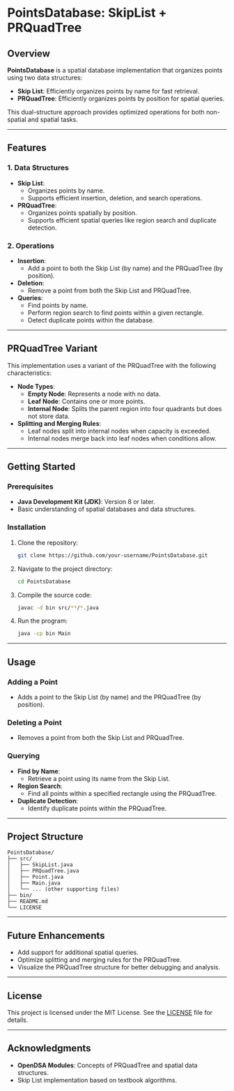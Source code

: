 # PointsDatabase: SkipList + PRQuadTree

## Overview
**PointsDatabase** is a spatial database implementation that organizes points using two data structures:
- **Skip List**: Efficiently organizes points by name for fast retrieval.
- **PRQuadTree**: Efficiently organizes points by position for spatial queries.

This dual-structure approach provides optimized operations for both non-spatial and spatial tasks.

---

## Features

### 1. Data Structures
- **Skip List**:
  - Organizes points by name.
  - Supports efficient insertion, deletion, and search operations.
- **PRQuadTree**:
  - Organizes points spatially by position.
  - Supports efficient spatial queries like region search and duplicate detection.

### 2. Operations
- **Insertion**:
  - Add a point to both the Skip List (by name) and the PRQuadTree (by position).
- **Deletion**:
  - Remove a point from both the Skip List and PRQuadTree.
- **Queries**:
  - Find points by name.
  - Perform region search to find points within a given rectangle.
  - Detect duplicate points within the database.

---

## PRQuadTree Variant
This implementation uses a variant of the PRQuadTree with the following characteristics:
- **Node Types**:
  - **Empty Node**: Represents a node with no data.
  - **Leaf Node**: Contains one or more points.
  - **Internal Node**: Splits the parent region into four quadrants but does not store data.
- **Splitting and Merging Rules**:
  - Leaf nodes split into internal nodes when capacity is exceeded.
  - Internal nodes merge back into leaf nodes when conditions allow.

---

## Getting Started

### Prerequisites
- **Java Development Kit (JDK)**: Version 8 or later.
- Basic understanding of spatial databases and data structures.

### Installation
1. Clone the repository:
   ```bash
   git clone https://github.com/your-username/PointsDatabase.git
   ```
2. Navigate to the project directory:
   ```bash
   cd PointsDatabase
   ```
3. Compile the source code:
   ```bash
   javac -d bin src/**/*.java
   ```
4. Run the program:
   ```bash
   java -cp bin Main
   ```

---

## Usage

### Adding a Point
- Adds a point to the Skip List (by name) and the PRQuadTree (by position).

### Deleting a Point
- Removes a point from both the Skip List and PRQuadTree.

### Querying
- **Find by Name**:
  - Retrieve a point using its name from the Skip List.
- **Region Search**:
  - Find all points within a specified rectangle using the PRQuadTree.
- **Duplicate Detection**:
  - Identify duplicate points within the PRQuadTree.

---

## Project Structure
```
PointsDatabase/
├── src/
│   ├── SkipList.java
│   ├── PRQuadTree.java
│   ├── Point.java
│   ├── Main.java
│   └── ... (other supporting files)
├── bin/
├── README.md
└── LICENSE
```

---

## Future Enhancements
- Add support for additional spatial queries.
- Optimize splitting and merging rules for the PRQuadTree.
- Visualize the PRQuadTree structure for better debugging and analysis.

---

## License
This project is licensed under the MIT License. See the [LICENSE](LICENSE) file for details.

---

## Acknowledgments
- **OpenDSA Modules**: Concepts of PRQuadTree and spatial data structures.
- Skip List implementation based on textbook algorithms.

